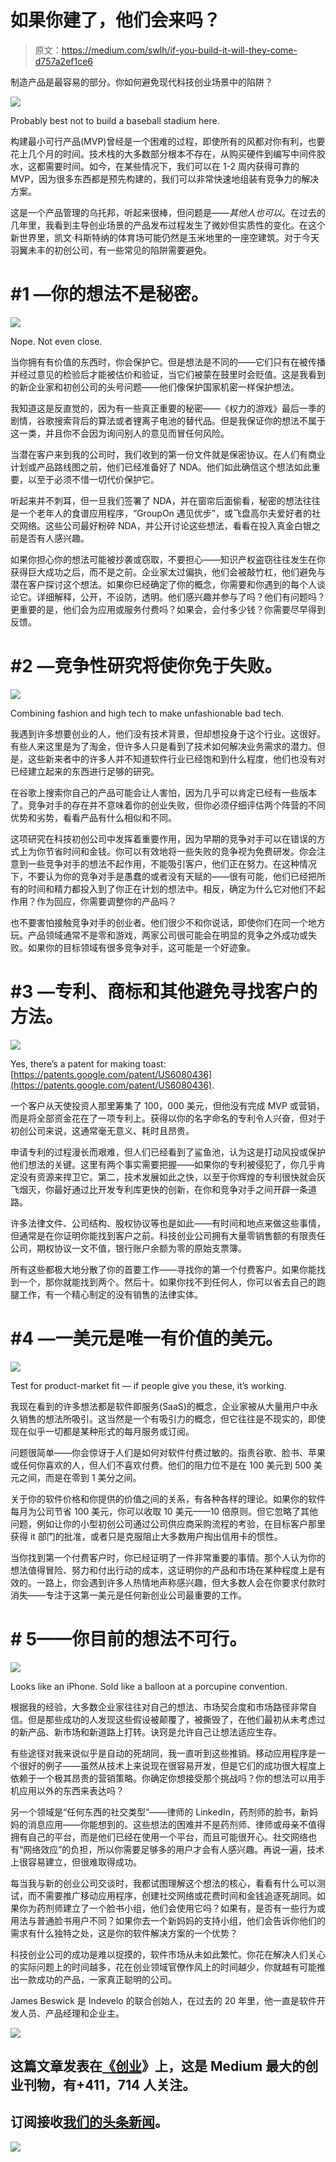 # 如果你建了，他们会来吗？

> 原文：<https://medium.com/swlh/if-you-build-it-will-they-come-d757a2ef1ce6>

制造产品是最容易的部分。你如何避免现代科技创业场景中的陷阱？

![](img/ef8361b31a1d7a29da2fc083145c3ea4.png)

Probably best not to build a baseball stadium here.

构建最小可行产品(MVP)曾经是一个困难的过程，即使所有的风都对你有利，也要花上几个月的时间。技术栈的大多数部分根本不存在，从购买硬件到编写中间件胶水，这都需要时间。如今，在某些情况下，我们可以在 1-2 周内获得可靠的 MVP，因为很多东西都是预先构建的，我们可以非常快速地组装有竞争力的解决方案。

这是一个产品管理的乌托邦，听起来很棒，但问题是——*其他人也可以*。在过去的几年里，我看到主导创业场景的产品发布过程发生了微妙但实质性的变化。在这个新世界里，凯文·科斯特纳的体育场可能仍然是玉米地里的一座空建筑。对于今天羽翼未丰的初创公司，有一些常见的陷阱需要避免。

# #1 —你的想法不是秘密。

![](img/e296ce1e12bcede74872195ecb80746a.png)

Nope. Not even close.

当你拥有有价值的东西时，你会保护它。但是想法是不同的——它们只有在被传播并经过意见的检验后才能被估价和验证，当它们被蒙在鼓里时会贬值。这是我看到的新企业家和初创公司的头号问题——他们像保护国家机密一样保护想法。

我知道这是反直觉的，因为有一些真正重要的秘密——《权力的游戏》最后一季的剧情，谷歌搜索背后的算法或者锂离子电池的替代品。但是我保证你的想法不属于这一类，并且你不会因为询问别人的意见而冒任何风险。

当潜在客户来到我的公司时，我们收到的第一份文件就是保密协议。在人们有商业计划或产品路线图之前，他们已经准备好了 NDA。他们如此确信这个想法如此重要，以至于必须不惜一切代价保护它。

听起来并不刺耳，但一旦我们签署了 NDA，并在窗帘后面偷看，秘密的想法往往是一个老年人的食谱应用程序，“GroupOn 遇见优步”，或飞盘高尔夫爱好者的社交网络。这些公司最好粉碎 NDA，并公开讨论这些想法，看看在投入真金白银之前是否有人感兴趣。

如果你担心你的想法可能被抄袭或窃取，不要担心——知识产权盗窃往往发生在你获得巨大成功之后，而不是之前。企业家太过偏执，他们会被敲竹杠，他们避免与潜在客户探讨这个想法。如果你已经确定了你的概念，你需要和你遇到的每个人谈论它。详细解释，公开，不设防，透明。他们感兴趣并参与了吗？他们有问题吗？更重要的是，他们会为应用或服务付费吗？如果会，会付多少钱？你需要尽早得到反馈。

# #2 —竞争性研究将使你免于失败。

![](img/e3779c7cab00c45ec11dc6df128b0ad9.png)

Combining fashion and high tech to make unfashionable bad tech.

我遇到许多想要创业的人，他们没有技术背景，但却想投身于这个行业。这很好。有些人来这里是为了淘金，但许多人只是看到了技术如何解决业务需求的潜力。但是，这些新来者中的许多人并不知道软件行业已经饱和到什么程度，他们也没有对已经建立起来的东西进行足够的研究。

在谷歌上搜索你自己的产品可能会让人害怕，因为几乎可以肯定已经有一些版本了。竞争对手的存在并不意味着你的创业失败，但你必须仔细评估两个阵营的不同优势和劣势，看看产品有什么相似和不同。

这项研究在科技初创公司中发挥着重要作用，因为早期的竞争对手可以在错误的方式上为你节省时间和金钱。你可以有效地将一些失败的竞争视为免费研发。你会注意到一些竞争对手的想法不起作用，不能吸引客户，他们正在努力。在这种情况下，不要认为你的竞争对手是愚蠢的或者没有天赋的——很有可能，他们已经把所有的时间和精力都投入到了你正在计划的想法中。相反，确定为什么它对他们不起作用？作为回应，你需要调整你的产品吗？

也不要害怕接触竞争对手的创业者。他们很少不和你说话，即使你们在同一个地方玩。产品领域通常不是零和游戏，两家公司很可能会在明显的竞争之外成功或失败。如果你的目标领域有很多竞争对手，这可能是一个好迹象。

# #3 —专利、商标和其他避免寻找客户的方法。

![](img/26be560e110fa9855cf5193d1402a5bb.png)

Yes, there’s a patent for making toast: [https://patents.google.com/patent/US6080436](https://patents.google.com/patent/US6080436).

一个客户从天使投资人那里筹集了 100，000 美元，但他没有完成 MVP 或营销，而是将全部资金花在了一项专利上。获得以你的名字命名的专利令人兴奋，但对于初创公司来说，这通常毫无意义、耗时且昂贵。

申请专利的过程漫长而艰难，但人们已经看到了鲨鱼池，认为这是打动风投或保护他们想法的关键。这里有两个事实需要把握——如果你的专利被侵犯了，你几乎肯定没有资源来捍卫它。第二，技术发展如此之快，以至于你辉煌的专利很快就会灰飞烟灭，你最好通过比开发专利库更快的创新，在你和竞争对手之间开辟一条道路。

许多法律文件、公司结构、股权协议等也是如此——有时间和地点来做这些事情，但通常是在你证明你能找到客户之前。科技创业公司拥有大量零销售额的有限责任公司，期权协议一文不值，银行账户余额为零的原始支票簿。

所有这些都极大地分散了你的首要工作——寻找你的第一个付费客户。如果你能找到一个，那你就能找到两个。然后十。如果你找不到任何人，你可以省去自己的跑腿工作，有一个精心制定的没有销售的法律实体。

# #4 —一美元是唯一有价值的美元。

![](img/05a7b1b28639d0b54d827c8b76b2c30b.png)

Test for product-market fit — if people give you these, it’s working.

我现在看到的许多想法都是软件即服务(SaaS)的概念，企业家被从大量用户中永久销售的想法所吸引。这当然是一个有吸引力的概念，但它往往是不现实的，即使现在似乎一切都是某种形式的每月服务或订阅。

问题很简单——你会惊讶于人们是如何对软件付费过敏的。指责谷歌、脸书、苹果或任何你喜欢的人，但人们不喜欢付费。他们的阻力位不是在 100 美元到 500 美元之间，而是在零到 1 美分之间。

关于你的软件价格和你提供的价值之间的关系，有各种各样的理论。如果你的软件每月为公司节省 100 美元，你可以收取 10 美元——10 倍原则。但它忽略了其他问题，例如让你的小型初创公司通过公司供应商采购流程的考验，在目标客户那里获得 it 部门的批准，或者只是克服阻止大多数用户掏出信用卡的惯性。

当你找到第一个付费客户时，你已经证明了一件非常重要的事情。那个人认为你的想法值得冒险、努力和付出行动的成本，这证明你的产品和市场在某种程度上是有效的。一路上，你会遇到许多人热情地声称感兴趣，但大多数人会在你要求付款时消失——专注于这第一美元是任何新创业公司最重要的工作。

# # 5——你目前的想法不可行。

![](img/411237799e4ba6f0da0995acfd2dbd16.png)

Looks like an iPhone. Sold like a balloon at a porcupine convention.

根据我的经验，大多数企业家往往对自己的想法、市场契合度和市场路径非常自信。但是那些成功的人发现这些假设被颠覆了，被撕毁了，在他们最初从未考虑过的新产品、新市场和新道路上打转。诀窍是允许自己让想法适应生存。

有些途径对我来说似乎是自动的死胡同，我一直听到这些推销。移动应用程序是一个很好的例子——虽然从技术上来说现在很容易开发，但是它们的成功很大程度上依赖于一个极其昂贵的营销策略。你确定你想接受那个挑战吗？你的想法可以用手机应用以外的东西来表达吗？

另一个领域是“任何东西的社交类型”——律师的 LinkedIn，药剂师的脸书，新妈妈的消息应用——你能想到的。这些想法的困难并不是药剂师、律师或母亲不值得拥有自己的平台，而是他们已经在使用一个平台，而且可能很开心。社交网络也有“网络效应”的负担，所以你需要足够多的用户才会有人感兴趣。再说一遍，技术上很容易建立，但很难取得成功。

每当我与新的创业公司交谈时，我都试图理解这个想法的核心，看看有什么可以测试，而不需要推广移动应用程序，创建社交网络或花费时间和金钱追逐死胡同。如果你为药剂师建立了一个脸书小组，他们会使用它吗？如果有，是否有一些行为或用法与普通脸书用户不同？如果你去一个新妈妈的支持小组，他们会告诉你他们的需求有什么独特之处，这是你的软件解决方案的一个优势？

科技创业公司的成功是难以捉摸的，软件市场从未如此繁忙。你花在解决人们关心的实际问题上的时间越多，花在创业领域官僚作风上的时间越少，你就越有可能推出一款成功的产品，一家真正聪明的公司。

James Beswick 是 Indevelo 的联合创始人，在过去的 20 年里，他一直是软件开发人员、产品经理和企业主。

[![](img/308a8d84fb9b2fab43d66c117fcc4bb4.png)](https://medium.com/swlh)

## 这篇文章发表在[《创业](https://medium.com/swlh)》上，这是 Medium 最大的创业刊物，有+411，714 人关注。

## 订阅接收[我们的头条新闻](http://growthsupply.com/the-startup-newsletter/)。

[![](img/b0164736ea17a63403e660de5dedf91a.png)](https://medium.com/swlh)
